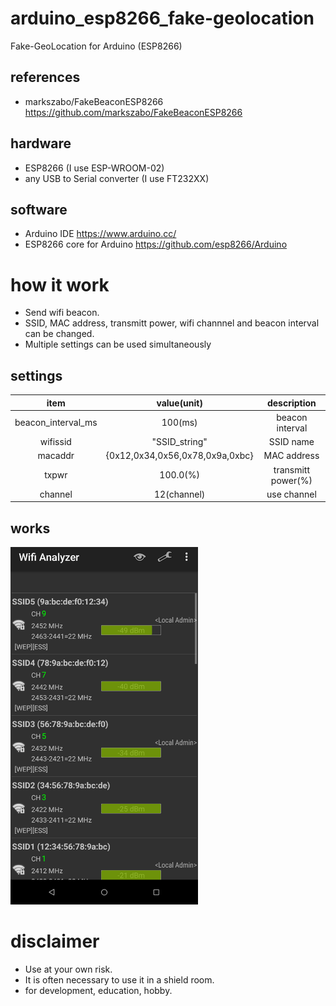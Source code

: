 # arduino_esp8266_fake-geolocation
Fake-GeoLocation for Arduino (ESP8266)

## references
* markszabo/FakeBeaconESP8266 https://github.com/markszabo/FakeBeaconESP8266

## hardware
* ESP8266 (I use ESP-WROOM-02)
* any USB to Serial converter (I use FT232XX)

## software
* Arduino IDE https://www.arduino.cc/
* ESP8266 core for Arduino https://github.com/esp8266/Arduino

# how it work
* Send wifi beacon.
* SSID, MAC address, transmitt power, wifi channnel and beacon interval can be changed.
* Multiple settings can be used simultaneously

## settings
|item|value(unit)|description|
|:---:|:---:|:---:|
|beacon_interval_ms|100(ms)|beacon interval|
|wifissid|"SSID_string"|SSID name|
|macaddr|{0x12,0x34,0x56,0x78,0x9a,0xbc}|MAC address|
|txpwr|100.0(%)|transmitt power(%)|
|channel|12(channel)|use channel|

## works
<img alt="screenshot" src="https://raw.githubusercontent.com/S-shangli/arduino_esp8266_fake-geolocation/master/screenshot01.png" width="300px"/>

# disclaimer
* Use at your own risk.
* It is often necessary to use it in a shield room.
* for development, education, hobby.
